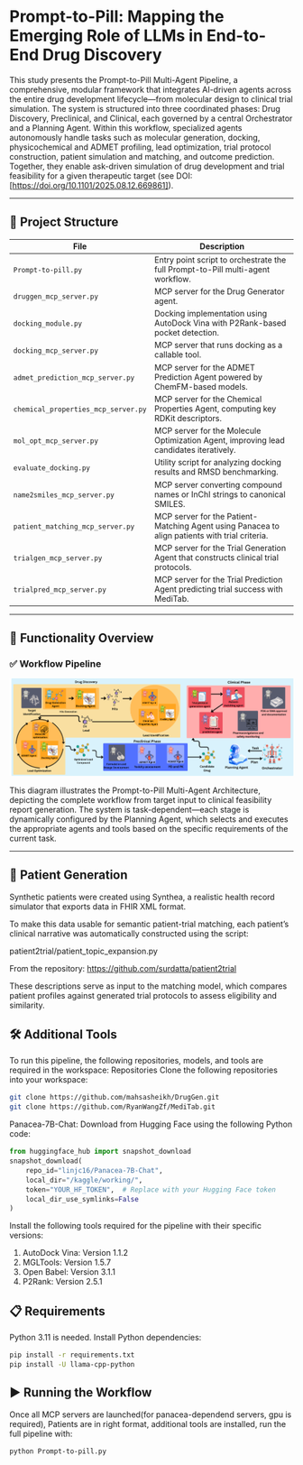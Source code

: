 # Prompt-to-Pill: Mapping the Emerging Role of LLMs in End-to-End Drug Discovery

This study presents the Prompt-to-Pill Multi-Agent Pipeline, a comprehensive, modular framework that integrates AI-driven agents across the entire drug development lifecycle—from molecular design to clinical trial simulation. The system is structured into three coordinated phases: Drug Discovery, Preclinical, and Clinical, each governed by a central Orchestrator and a Planning Agent. Within this workflow, specialized agents autonomously handle tasks such as molecular generation, docking, physicochemical and ADMET profiling, lead optimization, trial protocol construction, patient simulation and matching, and outcome prediction. Together, they enable ask-driven simulation of drug development and trial feasibility for a given therapeutic target (see DOI: [https://doi.org/10.1101/2025.08.12.669861]).

---

## 📁 Project Structure

| File                    | Description                                                           |
|-------------------------|-----------------------------------------------------------------------|
| `Prompt-to-pill.py`     | Entry point script to orchestrate the full Prompt-to-Pill multi-agent workflow.                          |
| `druggen_mcp_server.py` | MCP server for the Drug Generator agent.                              |
| `docking_module.py`     | Docking implementation using AutoDock Vina with P2Rank-based pocket detection.                           |
| `docking_mcp_server.py` | MCP server that runs docking as a callable tool.                      |
| `admet_prediction_mcp_server.py`    | MCP server for the ADMET Prediction Agent powered by ChemFM-based models.                                 |
| `chemical_properties_mcp_server.py` | MCP server for the Chemical Properties Agent, computing key RDKit descriptors. |
|`mol_opt_mcp_server.py`| MCP server for the Molecule Optimization Agent, improving lead candidates iteratively.|
|`evaluate_docking.py` | Utility script for analyzing docking results and RMSD benchmarking.|
|`name2smiles_mcp_server.py` | MCP server converting compound names or InChI strings to canonical SMILES.|
|`patient_matching_mcp_server.py` | MCP server for the Patient-Matching Agent using Panacea to align patients with trial criteria.|
|`trialgen_mcp_server.py` | MCP server for the Trial Generation Agent that constructs clinical trial protocols.|
|`trialpred_mcp_server.py` | MCP server for the Trial Prediction Agent predicting trial success with MediTab.|

---

## 🧠 Functionality Overview

### ✅ Workflow Pipeline

![Multi-Agent Drug Discovery System](./workflow.png)

This diagram illustrates the Prompt-to-Pill Multi-Agent Architecture, depicting the complete workflow from target input to clinical feasibility report generation. The system is task-dependent—each stage is dynamically configured by the Planning Agent, which selects and executes the appropriate agents and tools based on the specific requirements of the current task.

---

## 🧬 Patient Generation

Synthetic patients were created using Synthea, a realistic health record simulator that exports data in FHIR XML format.

To make this data usable for semantic patient-trial matching, each patient’s clinical narrative was automatically constructed using the script:

patient2trial/patient_topic_expansion.py

From the repository:
 https://github.com/surdatta/patient2trial

These descriptions serve as input to the matching model, which compares patient profiles against generated trial protocols to assess eligibility and similarity.

## 🛠️ Additional Tools
To run this pipeline, the following repositories, models, and tools are required in the workspace:
Repositories
Clone the following repositories into your workspace:

```bash
git clone https://github.com/mahsasheikh/DrugGen.git
git clone https://github.com/RyanWangZf/MediTab.git
```
Panacea-7B-Chat: Download from Hugging Face using the following Python code:

```python
from huggingface_hub import snapshot_download
snapshot_download(
    repo_id="linjc16/Panacea-7B-Chat",
    local_dir="/kaggle/working/",
    token="YOUR_HF_TOKEN",  # Replace with your Hugging Face token
    local_dir_use_symlinks=False
)
```

Install the following tools required for the pipeline with their specific versions:
1. AutoDock Vina: Version 1.1.2
2. MGLTools: Version 1.5.7
3. Open Babel: Version 3.1.1 
4. P2Rank: Version 2.5.1 

## 📋 Requirements

Python 3.11 is needed. Install Python dependencies:
```bash 
pip install -r requirements.txt
pip install -U llama-cpp-python
```

## ▶️ Running the Workflow

Once all MCP servers are launched(for panacea-dependend servers, gpu is required), Patients are in right format, additional tools are installed, run the full pipeline with:
```Bash
python Prompt-to-pill.py
```

